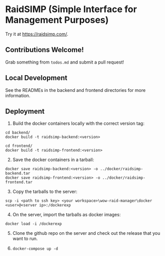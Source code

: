 # RaidSIMP (**S**imple **I**nterface for **M**anagement **P**urposes)

Try it at https://raidsimp.com/.

## Contributions Welcome!

Grab something from `todos.md` and submit a pull request!

## Local Development

See the READMEs in the backend and frontend directories for more information.

## Deployment

1. Build the docker containers locally with the correct version tag:

```
cd backend/
docker build -t raidsimp-backend:<version>

cd frontend/
docker build -t raidsimp-frontend:<version>
```

2. Save the docker containers in a tarball:

```
docker save raidsimp-backend:<version> -o ../docker/raidsimp-backend.tar
docker save raidsimp-frontend:<version> -o ../docker/raidsimp-frontend.tar
```

3. Copy the tarballs to the server:

```
scp -i <path to ssh key> <your workspace>\wow-raid-manager\docker <user>@<server ip>:/dockerexp
```

4. On the server, import the tarballs as docker images:

```
docker load -i /dockerexp
```

5. Clone the github repo on the server and check out the release that you want to run.

6. `docker-compose up -d`
